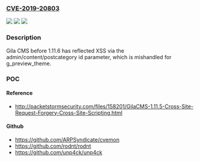 ### [CVE-2019-20803](https://cve.mitre.org/cgi-bin/cvename.cgi?name=CVE-2019-20803)
![](https://img.shields.io/static/v1?label=Product&message=n%2Fa&color=blue)
![](https://img.shields.io/static/v1?label=Version&message=n%2Fa&color=blue)
![](https://img.shields.io/static/v1?label=Vulnerability&message=n%2Fa&color=brighgreen)

### Description

Gila CMS before 1.11.6 has reflected XSS via the admin/content/postcategory id parameter, which is mishandled for g_preview_theme.

### POC

#### Reference
- http://packetstormsecurity.com/files/158201/GilaCMS-1.11.5-Cross-Site-Request-Forgery-Cross-Site-Scripting.html

#### Github
- https://github.com/ARPSyndicate/cvemon
- https://github.com/rodnt/rodnt
- https://github.com/unp4ck/unp4ck

